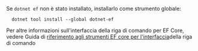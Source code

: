 Se `dotnet ef` non è stato installato, installarlo come strumento globale:

```dotnetcli
  dotnet tool install --global dotnet-ef
```

Per altre informazioni sull'interfaccia della riga di comando per EF Core, vedere Guida di [riferimento agli strumenti EF core per l'interfaccia](/ef/core/miscellaneous/cli/dotnet)della riga di comando